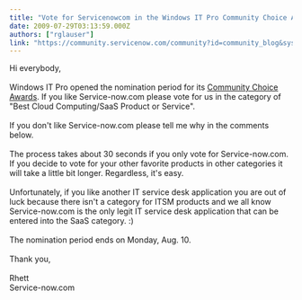 ```yaml
---
title: "Vote for Servicenowcom in the Windows IT Pro Community Choice Awards"
date: 2009-07-29T03:13:59.000Z
authors: ["rglauser"]
link: "https://community.servicenow.com/community?id=community_blog&sys_id=323eee6ddbd0dbc01dcaf3231f961953"
---
```

<p>Hi everybody,<br /><br />Windows IT Pro opened the nomination period for its <a title="ndowsitpro.com/awards/CommunityChoice.html" href="http://windowsitpro.com/awards/CommunityChoice.html">Community Choice Awards</a>. If you like Service-now.com please vote for us in the category of "Best Cloud Computing/SaaS Product or Service".<br /><br />If you don't like Service-now.com please tell me why in the comments below.<br /><br />The process takes about 30 seconds if you only vote for Service-now.com. If you decide to vote for your other favorite products in other categories it will take a little bit longer. Regardless, it's easy.<br /><br />Unfortunately, if you like another IT service desk application you are out of luck because there isn't a category for ITSM products and we all know Service-now.com is the only legit IT service desk application that can be entered into the SaaS category. :)<br /><br />The nomination period ends on Monday, Aug. 10.<br /><br />Thank you,<br /><br />Rhett<br />Service-now.com</p>